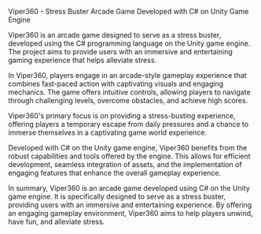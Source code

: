 Viper360 - Stress Buster Arcade Game Developed with C# on Unity Game Engine

Viper360 is an arcade game designed to serve as a stress buster, developed using the C# programming language on the Unity game engine. The project aims to provide users with an immersive and entertaining gaming experience that helps alleviate stress.

In Viper360, players engage in an arcade-style gameplay experience that combines fast-paced action with captivating visuals and engaging mechanics. The game offers intuitive controls, allowing players to navigate through challenging levels, overcome obstacles, and achieve high scores. 

Viper360's primary focus is on providing a stress-busting experience, offering players a temporary escape from daily pressures and a chance to immerse themselves in a captivating game world experience.

Developed with C# on the Unity game engine, Viper360 benefits from the robust capabilities and tools offered by the engine. This allows for efficient development, seamless integration of assets, and the implementation of engaging features that enhance the overall gameplay experience.

In summary, Viper360 is an arcade game developed using C# on the Unity game engine. It is specifically designed to serve as a stress buster, providing users with an immersive and entertaining experience. By offering an engaging gameplay environment, Viper360 aims to help players unwind, have fun, and alleviate stress.
